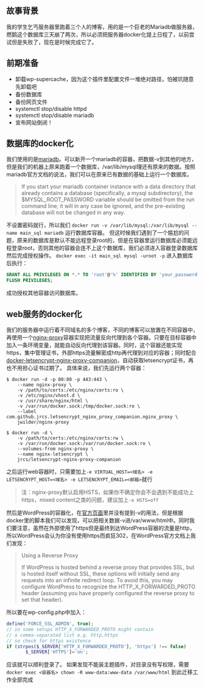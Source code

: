 ## 故事背景
我的学生乞丐服务器里跑着三个人的博客，用的是一个巨老的Mariadb做服务器，燃鹅这个数据库三天崩了两次，所以必须把服务器docker化提上日程了，以前尝试但是失败了，现在是时候完成它了。
## 前期准备
* 卸载wp-supercache，因为这个插件里配置文件一堆绝对路径，怕被坑随意先卸载吧
* 备份数据库
* 备份网页文件
* systemctl stop/disable httpd
* systemctl stop/disable mariadb
* 宣布网站倒闭！

## 数据库的docker化
我们使用的是[mariadb](https://hub.docker.com/_/mariadb/)。可以新开一个mariadb的容器，把数据-v到其他的地方，但是我们的机器上原来跑着一个数据库，/var/lib/mysql理还有原来的数据。按照mariadb官方文档的说法，我们可以在原来已有数据的基础上运行一个数据库。
> If you start your mariadb container instance with a data directory that already contains a database (specifically, a mysql subdirectory), the $MYSQL_ROOT_PASSWORD variable should be omitted from the run command line; it will in any case be ignored, and the pre-existing database will not be changed in any way.

不设置密码就行，所以我们
`docker run -v /var/lib/mysql:/var/lib/mysql --name main_sql mariadb`
运行数据库容器。
但这时候我们遇到了一个尴尬的问题，原来的数据库是默认不能远程登录root的，但是在容器里运行数据库必须能远程登录root，否则其他的容器会连不上这个数据库，我们必须进入容器登录数据库然后完成授权操作。
`docker exec -it main_sql mysql -uroot -p`
进入数据库后执行：
```sql
GRANT ALL PRIVILEGES ON *.* TO 'root'@'%' IDENTIFIED BY 'your_password' WITH GRANT OPTION;
FLUSH PRIVILEGES;
```
成功授权其他容器访问数据库。
## web服务的docker化
我们的服务器中运行着不同域名的多个博客，不同的博客可以放置在不同容器中，再使用一个[nginx-proxy](https://hub.docker.com/r/jwilder/nginx-proxy/)容器实现把流量反向代理到各个容器。只要在目标容器中加入一条环境变量，就能自动反向代理到该容器。同时，这个容器还能实现https，集中管理证书，外部https流量解密成http再代理到对应的容器；同时配合[docker-letsencrypt-nginx-proxy-companion](https://github.com/JrCs/docker-letsencrypt-nginx-proxy-companion)，自动获取letsencrypt证书，再也不用担心证书过期了。
具体来说，我们先运行两个容器：
```
$ docker run -d -p 80:80 -p 443:443 \
    --name nginx-proxy \
    -v /path/to/certs:/etc/nginx/certs:ro \
    -v /etc/nginx/vhost.d \
    -v /usr/share/nginx/html \
    -v /var/run/docker.sock:/tmp/docker.sock:ro \
    --label com.github.jrcs.letsencrypt_nginx_proxy_companion.nginx_proxy \
    jwilder/nginx-proxy
```
```
$ docker run -d \
    -v /path/to/certs:/etc/nginx/certs:rw \
    -v /var/run/docker.sock:/var/run/docker.sock:ro \
    --volumes-from nginx-proxy \
    --name nginx-letsencrypt \
    jrcs/letsencrypt-nginx-proxy-companion
```
之后运行web容器时，只需要加上`-e VIRTUAL_HOST=<域名> -e LETSENCRYPT_HOST=<域名> -e LETSENCRYPT_EMAIL=<邮箱>`就行
> 注：nginx-proxy默认启用HSTS，如果你不确定你会不会遇到不能成功上https，mixed content之类的问题，建议加上`-e HSTS=off`

然后是WordPress的容器化，在[官方页面](https://hub.docker.com/_/wordpress/)里并没有提到-v的用法，但是根据docker里的脚本我们可以发现，可以把相关数据-v进/var/www/html中。同时我们要注意，虽然在外部使用了https但是最终到达WordPress容器的流量是http，所以WordPress会认为你没有使用https而疯狂302，在WordPress官方文档上我们发现：
> Using a Reverse Proxy
>
>If WordPress is hosted behind a reverse proxy that provides SSL, but is hosted itself without SSL, these options will initially send any requests into an infinite redirect loop. To avoid this, you may configure WordPress to recognize the HTTP_X_FORWARDED_PROTO header (assuming you have properly configured the reverse proxy to set that header).

所以要在wp-config.php中加入：
```php
define('FORCE_SSL_ADMIN', true);
// in some setups HTTP_X_FORWARDED_PROTO might contain 
// a comma-separated list e.g. http,https
// so check for https existence
if (strpos($_SERVER['HTTP_X_FORWARDED_PROTO'], 'https') !== false)
       $_SERVER['HTTPS']='on';
```
应该就可以顺利登录了。
如果发现不能装主题插件，对目录没有写权限，需要`docker exec <容器名> chown -R www-data:www-data /var/www/html`
到此迁移工作全部完成